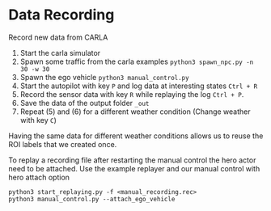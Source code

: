 # Data Recording

Record new data from CARLA

1. Start the carla simulator
1. Spawn some traffic from the carla examples `python3 spawn_npc.py -n 30 -w 30`
1. Spawn the ego vehicle `python3 manual_control.py`
1. Start the autopilot with key `P` and log data at interesting states `Ctrl + R`
1. Record the sensor data with key `R` while replaying the log `Ctrl + P`.
1. Save the data of the output folder `_out`
1. Repeat (5) and (6) for a different weather condition (Change weather with key `C`)

Having the same data for different weather conditions allows us to reuse the ROI labels that we created once.

To replay a recording file after restarting the manual control the hero actor need to be attached. Use the example replayer and our manual control with hero attach option

```shell script
python3 start_replaying.py -f <manual_recording.rec>
python3 manual_control.py --attach_ego_vehicle
```
